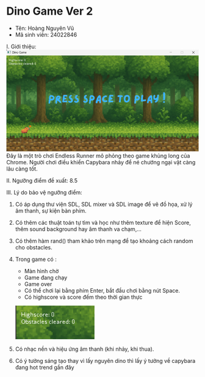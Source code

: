 # Dino Game Ver 2

- Tên: Hoàng Nguyên Vũ
- Mã sinh viên: 24022846

I. Giới thiệu:
![GameImage](Capybara.png)
Đây là một trò chơi Endless Runner mô phỏng theo game khủng long của Chrome. Người chơi điều khiển Capybara nhảy để né chướng ngại vật càng lâu càng tốt.

II. Ngưỡng điểm đề xuất: 8.5

III. Lý do bảo vệ ngưỡng điểm:

1. Có áp dụng thư viện SDL, SDL mixer và SDL image để vẽ đồ họa, xử lý âm thanh, sự kiện bàn phím.
2. Có thêm các thuật toán tự tìm và học như thêm texture để hiện Score, thêm sound background hay âm thanh va chạm,...
3. Có thêm hàm rand() tham khảo trên mạng để tạo khoảng cách random cho obstacles.
4. Trong game có :
   - Màn hình chờ
   - Game đang chạy
   - Game over
   - Có thể chơi lại bằng phím Enter, bắt đầu chơi bằng nút Space.
   - Có highscore và score đếm theo thời gian thực

   ![Score](Score.png)

5. Có nhạc nền và hiệu ứng âm thanh (khi nhảy, khi thua).
6. Có ý tưởng sáng tạo thay vì lấy nguyên dino thì lấy ý tưởng về capybara đang hot trend gần đây
